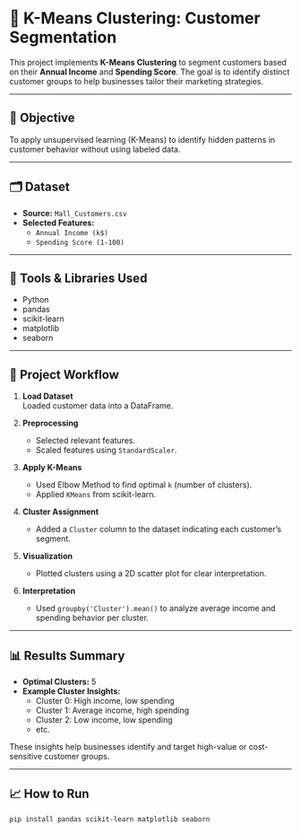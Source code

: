 # 🧠 K-Means Clustering: Customer Segmentation

This project implements **K-Means Clustering** to segment customers based on their **Annual Income** and **Spending Score**. The goal is to identify distinct customer groups to help businesses tailor their marketing strategies.

---

## 📌 Objective

To apply unsupervised learning (K-Means) to identify hidden patterns in customer behavior without using labeled data.

---

## 🗂 Dataset

- **Source:** `Mall_Customers.csv`
- **Selected Features:**
  - `Annual Income (k$)`
  - `Spending Score (1-100)`

---

## 🔧 Tools & Libraries Used

- Python
- pandas
- scikit-learn
- matplotlib
- seaborn

---

## 🚀 Project Workflow

1. **Load Dataset**  
   Loaded customer data into a DataFrame.

2. **Preprocessing**
   - Selected relevant features.
   - Scaled features using `StandardScaler`.

3. **Apply K-Means**
   - Used Elbow Method to find optimal `k` (number of clusters).
   - Applied `KMeans` from scikit-learn.

4. **Cluster Assignment**
   - Added a `Cluster` column to the dataset indicating each customer’s segment.

5. **Visualization**
   - Plotted clusters using a 2D scatter plot for clear interpretation.

6. **Interpretation**
   - Used `groupby('Cluster').mean()` to analyze average income and spending behavior per cluster.

---

## 📊 Results Summary

- **Optimal Clusters:** 5
- **Example Cluster Insights:**
  - Cluster 0: High income, low spending
  - Cluster 1: Average income, high spending
  - Cluster 2: Low income, low spending
  - etc.

These insights help businesses identify and target high-value or cost-sensitive customer groups.

---

## 📈 How to Run

```bash
pip install pandas scikit-learn matplotlib seaborn
